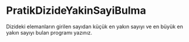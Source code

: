# PratikDizideYakinSayiBulma
Dizideki elemanların girilen sayıdan küçük en yakın sayıyı ve en büyük en yakın sayıyı bulan programı yazınız.
